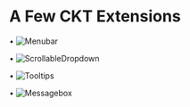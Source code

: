 # A Few CKT Extensions

• ![Menubar](https://github.com/Akascape/CTkMenuBar) 

• ![ScrollableDropdown](https://github.com/Akascape/CTkScrollableDropdown)

• ![Tooltips](https://github.com/Akascape/CTkToolTip)

• ![Messagebox](https://github.com/Akascape/CTkMessagebox)

